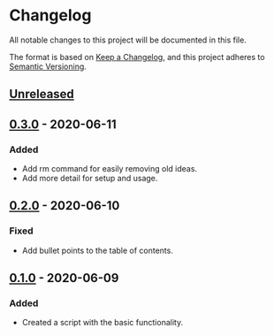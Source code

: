 # Changelog
All notable changes to this project will be documented in this file.

The format is based on [Keep a Changelog](https://keepachangelog.com/en/1.0.0/),
and this project adheres to [Semantic Versioning](https://semver.org/spec/v2.0.0.html).

## [Unreleased]

## [0.3.0] - 2020-06-11
### Added
- Add rm command for easily removing old ideas.
- Add more detail for setup and usage.

## [0.2.0] - 2020-06-10
### Fixed
- Add bullet points to the table of contents.

## [0.1.0] - 2020-06-09
### Added
- Created a script with the basic functionality.

[Unreleased]: https://github.com/adamtabrams/ideas/compare/0.3.0...HEAD
[0.3.0]: https://github.com/adamtabrams/ideas/compare/0.2.0...0.3.0
[0.2.0]: https://github.com/adamtabrams/ideas/compare/0.1.0...0.2.0
[0.1.0]: https://github.com/adamtabrams/ideas/releases/tag/0.1.0
